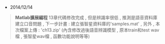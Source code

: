 * 2014/12/14
> __Matlab擴展編程__ 13章代碼修改完成 , 但是辨識率很低 , 推測是語音資料庫建立口音問題 , 下一步計畫 : 建立張智星資料庫的'samples.mat' , 另外 , 本次檔案上傳 : 'ch13.zip' (內含修改過後語音辨識模型 , 原本train和test wav檔 , 張智星wav檔 , 函數功能說明等等)
